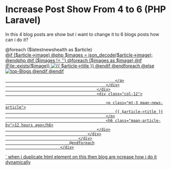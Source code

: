 
# Increase Post Show From 4 to 6 (PHP Laravel)

In this 4 blog posts are show but i want to change it to 6 blogs posts how can i do it?
`
<div class="row">
                                @foreach ($latestnewshealth as $article)
                                    <div class="col-sm-6 col-6">
                                        <div class="row maan-health-news">
                                            <div class="col-10">
                                                <div class="single-aticle">
                                                    <a href="{{ url('/' . strtolower($article->news_category . '/article/' . $article->slug)) }}"
                                                        class="articl-link">
                                                        @if ($article->image)
                                                            @php
                                                                $images = json_decode($article->image);
                                                            @endphp
                                                            @if ($images != '')
                                                                @foreach ($images as $image)
                                                                    @if (File::exists($image))
                                                                        <img class="card-img-top art-img"
                                                                            src="{{ asset($image) }}"
                                                                            alt="{{ $article->title }}">
                                                                    @endif
                                                                @endforeach
                                                            @else
                                                                <img src="{{ asset('public/frontend/img/placeholder.jpeg') }}"
                                                                    class="art-img" alt="top-Blogs">
                                                            @endif
                                                        @endif

                                                    </a>
                                                </div>
                                            </div>
                                            <div class="col-12">

                                                <p class="mt-3 maan-news-article">
                                                    {{ $article->title }}
                                                </p>
                                                <h6 class="maan-article-by">12 hours ago</h6>
                                            </div>
                                        </div>
                                    </div>
                                @endforeach
                            </div>

`
when i duplicate html element on this then blog are ncrease how i do it dynamically

        